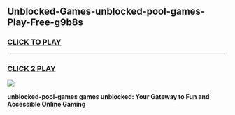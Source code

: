 
## Unblocked-Games-unblocked-pool-games-Play-Free-g9b8s
<h3>
<a href="https://premium76.site?title=unblocked-pool-games&ref=22A">CLICK TO PLAY</a></h3>
<hr>

<h3>
<a href="https://premium76.site?title=unblocked-pool-games&ref=22A">CLICK 2 PLAY</a>
  
</h3>

<a href="https://premium76.site?title=unblocked-pool-games&ref=22A"><img src="https://clearcache.store/games.png"></a>


**unblocked-pool-games games unblocked: Your Gateway to Fun and Accessible Online Gaming**
